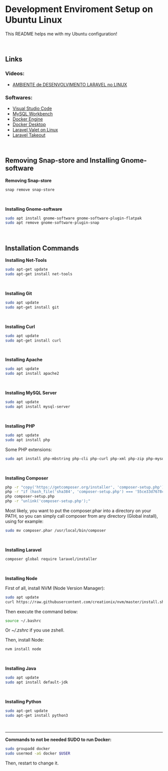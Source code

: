 # Development Enviroment Setup on Ubuntu Linux

This README helps me with my Ubuntu configuration!

<br>

## Links

### Videos:
- [AMBIENTE de DESENVOLVIMENTO LARAVEL no LINUX](https://youtu.be/m7ULdRiMd-w)

### Softwares:
- [Visual Studio Code](https://code.visualstudio.com/)
- [MySQL Workbench](https://dev.mysql.com/downloads/workbench/)
- [Docker Engine](https://docs.docker.com/engine/install/ubuntu/)
- [Docker Desktop](https://docs.docker.com/desktop/install/linux-install/)
- [Laravel Valet on Linux](https://cpriego.github.io/valet-linux/)
- [Laravel Takeout](https://github.com/tighten/takeout)

<br>

## Removing Snap-store and Installing Gnome-software

**Removing Snap-store**

```sh
snap remove snap-store
```

<br>

**Installing Gnome-software**

```sh
sudo apt install gnome-software gnome-software-plugin-flatpak
sudo apt remove gnome-software-plugin-snap
```

<br>

## Installation Commands

**Installing Net-Tools**

```sh
sudo apt-get update
sudo apt-get install net-tools
```

<br>

**Installing Git**

```sh
sudo apt update
sudo apt-get install git
```

<br>

**Installing Curl**

```sh
sudo apt update
sudo apt-get install curl
```

<br>

**Installing Apache**

```sh
sudo apt update
sudo apt install apache2
```

<br>

**Installing MySQL Server**

```sh
sudo apt update
sudo apt install mysql-server
```

<br>

**Installing PHP**

```sh
sudo apt update
sudo apt install php
```
Some PHP extensions:
```sh
sudo apt install php-mbstring php-cli php-curl php-xml php-zip php-mysql php-pgsql php-sqlite3
```
<br>

**Installing Composer**

```sh
php -r "copy('https://getcomposer.org/installer', 'composer-setup.php');"
php -r "if (hash_file('sha384', 'composer-setup.php') === '55ce33d7678c5a611085589f1f3ddf8b3c52d662cd01d4ba75c0ee0459970c2200a51f492d557530c71c15d8dba01eae') { echo 'Installer verified'; } else { echo 'Installer corrupt'; unlink('composer-setup.php'); } echo PHP_EOL;"
php composer-setup.php
php -r "unlink('composer-setup.php');"
```
Most likely, you want to put the composer.phar into a directory on your PATH, so you can simply call composer from any directory (Global install), using for example:
```sh
sudo mv composer.phar /usr/local/bin/composer
```

<br>

**Installing Laravel**

```sh
composer global require laravel/installer
```

<br>

**Installing Node**

First of all, install NVM (Node Version Manager):
```sh
sudo apt update
curl https://raw.githubusercontent.com/creationix/nvm/master/install.sh | bash
```
Then execute the command below:
```sh
source ~/.bashrc
```
Or _~/.zshrc_ if you use zshell.

Then, install Node:
```sh
nvm install node
```

<br>

**Installing Java**

```sh
sudo apt update
sudo apt install default-jdk
```

<br>

**Installing Python**

```sh
sudo apt-get update
sudo apt-get install python3
```

<br>

<hr>

**Commands to not be needed SUDO to run Docker:**
```sh
sudo groupadd docker
sudo usermod -aG docker $USER
```
Then, restart to change it.
